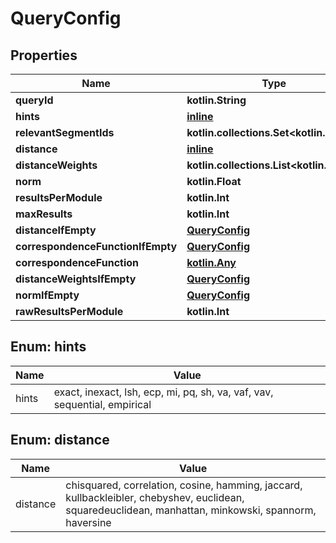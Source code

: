 
# QueryConfig

## Properties
Name | Type | Description | Notes
------------ | ------------- | ------------- | -------------
**queryId** | **kotlin.String** |  |  [optional]
**hints** | [**inline**](#kotlin.collections.Set&lt;Hints&gt;) |  |  [optional]
**relevantSegmentIds** | **kotlin.collections.Set&lt;kotlin.String&gt;** |  |  [optional]
**distance** | [**inline**](#Distance) |  |  [optional]
**distanceWeights** | **kotlin.collections.List&lt;kotlin.Float&gt;** |  |  [optional]
**norm** | **kotlin.Float** |  |  [optional]
**resultsPerModule** | **kotlin.Int** |  |  [optional]
**maxResults** | **kotlin.Int** |  |  [optional]
**distanceIfEmpty** | [**QueryConfig**](QueryConfig.md) |  |  [optional]
**correspondenceFunctionIfEmpty** | [**QueryConfig**](QueryConfig.md) |  |  [optional]
**correspondenceFunction** | [**kotlin.Any**](.md) |  |  [optional]
**distanceWeightsIfEmpty** | [**QueryConfig**](QueryConfig.md) |  |  [optional]
**normIfEmpty** | [**QueryConfig**](QueryConfig.md) |  |  [optional]
**rawResultsPerModule** | **kotlin.Int** |  |  [optional]


<a name="kotlin.collections.Set<Hints>"></a>
## Enum: hints
Name | Value
---- | -----
hints | exact, inexact, lsh, ecp, mi, pq, sh, va, vaf, vav, sequential, empirical


<a name="Distance"></a>
## Enum: distance
Name | Value
---- | -----
distance | chisquared, correlation, cosine, hamming, jaccard, kullbackleibler, chebyshev, euclidean, squaredeuclidean, manhattan, minkowski, spannorm, haversine



